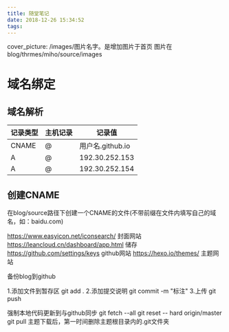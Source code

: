 ```yaml
---
title: 随堂笔记
date: 2018-12-26 15:34:52
tags:
---
```

cover_picture: /images/图片名字。是增加图片于首页 图片在blog/thrmes/miho/source/images

# 域名绑定
## 域名解析

记录类型|主机记录|记录值
-|-|-
CNAME|@|用户名.github.io
A|@|192.30.252.153
A|@|192.30.252.154

## 创建CNAME
在blog/source路径下创建一个CNAME的文件(不带前缀在文件内填写自己的域名，如：baidu.com)

https://www.easyicon.net/iconsearch/ 封面网站
https://leancloud.cn/dashboard/app.html 储存
https://github.com/settings/keys    github网站
https://hexo.io/themes/ 主题网站

备份blog到github

1.添加文件到暂存区
 git add .
2.添加提交说明
 git commit -m "标注"
3.上传
 git push

  强制本地代码更新到与github同步
  git fetch --all
  git reset -- hard origin/master
  git pull
  主题下载后，第一时间删除主题根目录内的.git文件夹
